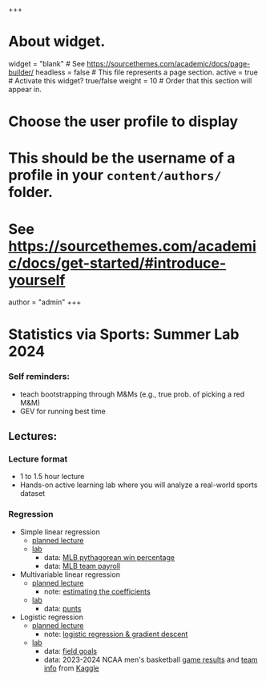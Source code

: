 +++
# About widget.
widget = "blank"  # See https://sourcethemes.com/academic/docs/page-builder/
headless = false  # This file represents a page section.
active = true  # Activate this widget? true/false
weight = 10  # Order that this section will appear in.

# Choose the user profile to display
# This should be the username of a profile in your `content/authors/` folder.
# See https://sourcethemes.com/academic/docs/get-started/#introduce-yourself
author = "admin"
+++

# Statistics via Sports: Summer Lab 2024

### Self reminders:
* teach bootstrapping through M&Ms (e.g., true prob. of picking a red M&M)
* GEV for running best time

## Lectures:

### Lecture format
* 1 to 1.5 hour lecture
* Hands-on active learning lab where you will analyze a real-world sports dataset 

### Regression
* Simple linear regression
    * [planned lecture](/pdf/lab/planned_lectures_2024/simple_linear_regression.pdf)
    * [lab](/pdf/lab/labs_2024/simple_linear_regression.pdf)
        * data: [MLB pythagorean win percentage](/pdf/lab/labs_2024/data/data_MLB_pythag.csv)
        * data: [MLB team payroll](/pdf/lab/labs_2024/data/MLB_team_payroll.txt)
* Multivariable linear regression
    * [planned lecture](/pdf/lab/planned_lectures_2024/multivariable_regression.pdf)
        * note: [estimating the coefficients](/pdf/lab/planned_lectures_2024/multivariable_regression_estimation.pdf)
    * [lab](/pdf/lab/labs_2024/multivariable_regression.pdf)
        * data: [punts](/pdf/lab/labs_2024/data/data_punts.csv)
* Logistic regression
    * [planned lecture](/pdf/lab/planned_lectures_2024/logistic_regression.pdf)
        * note: [logistic regression & gradient descent](/pdf/lab/planned_lectures_2024/logistic_regression_gradient_descent.pdf)
    * [lab](/pdf/lab/labs_2024/logistic_regression.pdf)
        * data: [field goals](/pdf/lab/labs_2024/data/data_field_goals.csv)
        * data: 2023-2024 NCAA men's basketball [game results](/pdf/lab/labs_2024/data/MRegularSeasonCompactResults.csv) and [team info](/pdf/lab/labs_2024/data/MTeams.csv) from [Kaggle](https://www.kaggle.com/competitions/march-machine-learning-mania-2024/data)

    
    
   
    
    

